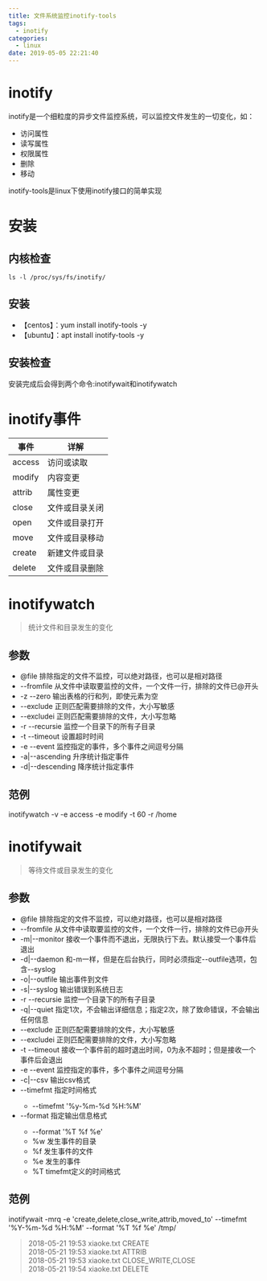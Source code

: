 ```yaml
---
title: 文件系统监控inotify-tools
tags:
  - inotify
categories:
  - linux
date: 2019-05-05 22:21:40
---
```


# inotify
inotify是一个细粒度的异步文件监控系统，可以监控文件发生的一切变化，如：

* 访问属性
* 读写属性
* 权限属性
* 删除
* 移动

inotify-tools是linux下使用inotify接口的简单实现
# 安装
## 内核检查
`ls -l /proc/sys/fs/inotify/`
## 安装
* 【centos】：yum install inotify-tools -y
* 【ubuntu】：apt install inotify-tools -y

## 安装检查
安装完成后会得到两个命令:inotifywait和inotifywatch

# inotify事件
|  事件  |      详解      |
|--------|----------------|
| access | 访问或读取     |
| modify | 内容变更       |
| attrib | 属性变更       |
| close  | 文件或目录关闭 |
| open   | 文件或目录打开 |
| move   | 文件或目录移动 |
| create | 新建文件或目录 |
| delete | 文件或目录删除 |

# inotifywatch
>统计文件和目录发生的变化
## 参数
* @file 排除指定的文件不监控，可以绝对路径，也可以是相对路径
* --fromfile 从文件中读取要监控的文件，一个文件一行，排除的文件已@开头
* -z --zero 输出表格的行和列，即使元素为空
* --exclude 正则匹配需要排除的文件，大小写敏感
* --excludei 正则匹配需要排除的文件，大小写忽略
* -r --recursie 监控一个目录下的所有子目录
* -t --timeout 设置超时时间
* -e --event <event1>监控指定的事件，多个事件之间逗号分隔
*  -a|--ascending <event> 升序统计指定事件
*  -d|--descending <event> 降序统计指定事件

## 范例
inotifywatch -v -e access -e modify -t 60 -r /home
# inotifywait
>等待文件或目录发生的变化
## 参数
* @file 排除指定的文件不监控，可以绝对路径，也可以是相对路径
* --fromfile 从文件中读取要监控的文件，一个文件一行，排除的文件已@开头
* -m|--monitor 接收一个事件而不退出，无限执行下去。默认接受一个事件后退出
* -d|--daemon 和-m一样，但是在后台执行，同时必须指定--outfile选项，包含--syslog
* -o|--outfile <file> 输出事件到文件
* -s|--syslog 输出错误到系统日志
* -r --recursie 监控一个目录下的所有子目录
* -q|--quiet 指定1次，不会输出详细信息；指定2次，除了致命错误，不会输出任何信息
* --exclude 正则匹配需要排除的文件，大小写敏感
* --excludei 正则匹配需要排除的文件，大小写忽略
* -t --timeout 接收一个事件前的超时退出时间，0为永不超时；但是接收一个事件后会退出
* -e --event <event1>监控指定的事件，多个事件之间逗号分隔
* -c|--csv 输出csv格式
* --timefmt <fmt> 指定时间格式
    - --timefmt '%y-%m-%d %H:%M'
* --format <fmt> 指定输出信息格式
    - --format '%T %f %e'
    - %w 发生事件的目录
    - %f 发生事件的文件
    - %e 发生的事件
    - %T timefmt定义的时间格式

## 范例
inotifywait -mrq -e 'create,delete,close_write,attrib,moved_to' --timefmt '%Y-%m-%d %H:%M' --format '%T %f %e' /tmp/

>2018-05-21 19:53 xiaoke.txt CREATE  
>2018-05-21 19:53 xiaoke.txt ATTRIB  
>2018-05-21 19:53 xiaoke.txt CLOSE_WRITE,CLOSE  
>2018-05-21 19:54 xiaoke.txt DELETE  

